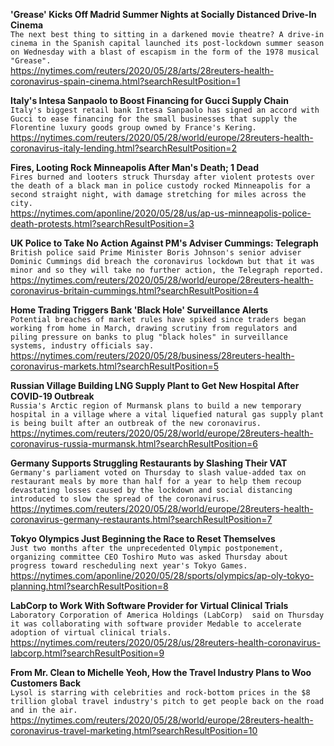 **'Grease' Kicks Off Madrid Summer Nights at Socially Distanced Drive-In Cinema**\
`The next best thing to sitting in a darkened movie theatre? A drive-in cinema in the Spanish capital launched its post-lockdown summer season on Wednesday with a blast of escapism in the form of the 1978 musical "Grease".`\
https://nytimes.com/reuters/2020/05/28/arts/28reuters-health-coronavirus-spain-cinema.html?searchResultPosition=1

**Italy's Intesa Sanpaolo to Boost Financing for Gucci Supply Chain**\
`Italy's biggest retail bank Intesa Sanpaolo has signed an accord with Gucci to ease financing for the small businesses that supply the Florentine luxury goods group owned by France's Kering.`\
https://nytimes.com/reuters/2020/05/28/world/europe/28reuters-health-coronavirus-italy-lending.html?searchResultPosition=2

**Fires, Looting Rock Minneapolis After Man's Death; 1 Dead**\
`Fires burned and looters struck Thursday after violent protests over the death of a black man in police custody rocked Minneapolis for a second straight night, with damage stretching for miles across the city.`\
https://nytimes.com/aponline/2020/05/28/us/ap-us-minneapolis-police-death-protests.html?searchResultPosition=3

**UK Police to Take No Action Against PM's Adviser Cummings: Telegraph**\
`British police said Prime Minister Boris Johnson's senior adviser Dominic Cummings did breach the coronavirus lockdown but that it was minor and so they will take no further action, the Telegraph reported.`\
https://nytimes.com/reuters/2020/05/28/world/europe/28reuters-health-coronavirus-britain-cummings.html?searchResultPosition=4

**Home Trading Triggers Bank 'Black Hole' Surveillance Alerts**\
`Potential breaches of market rules have spiked since traders began working from home in March, drawing scrutiny from regulators and piling pressure on banks to plug "black holes" in surveillance systems, industry officials say.`\
https://nytimes.com/reuters/2020/05/28/business/28reuters-health-coronavirus-markets.html?searchResultPosition=5

**Russian Village Building LNG Supply Plant to Get New Hospital After COVID-19 Outbreak**\
`Russia's Arctic region of Murmansk plans to build a new temporary hospital in a village where a vital liquefied natural gas supply plant is being built after an outbreak of the new coronavirus. `\
https://nytimes.com/reuters/2020/05/28/world/europe/28reuters-health-coronavirus-russia-murmansk.html?searchResultPosition=6

**Germany Supports Struggling Restaurants by Slashing Their VAT**\
`Germany's parliament voted on Thursday to slash value-added tax on restaurant meals by more than half for a year to help them recoup devastating losses caused by the lockdown and social distancing introduced to slow the spread of the coronavirus.`\
https://nytimes.com/reuters/2020/05/28/world/europe/28reuters-health-coronavirus-germany-restaurants.html?searchResultPosition=7

**Tokyo Olympics Just Beginning the Race to Reset Themselves**\
`Just two months after the unprecedented Olympic postponement, organizing committee CEO Toshiro Muto was asked Thursday about progress toward rescheduling next year's Tokyo Games.`\
https://nytimes.com/aponline/2020/05/28/sports/olympics/ap-oly-tokyo-planning.html?searchResultPosition=8

**LabCorp to Work With Software Provider for Virtual Clinical Trials**\
`Laboratory Corporation of America Holdings (LabCorp)  said on Thursday it was collaborating with software provider Medable to accelerate adoption of virtual clinical trials.`\
https://nytimes.com/reuters/2020/05/28/us/28reuters-health-coronavirus-labcorp.html?searchResultPosition=9

**From Mr. Clean to Michelle Yeoh, How the Travel Industry Plans to Woo Customers Back**\
`Lysol is starring with celebrities and rock-bottom prices in the $8 trillion global travel industry's pitch to get people back on the road and in the air.`\
https://nytimes.com/reuters/2020/05/28/world/europe/28reuters-health-coronavirus-travel-marketing.html?searchResultPosition=10

